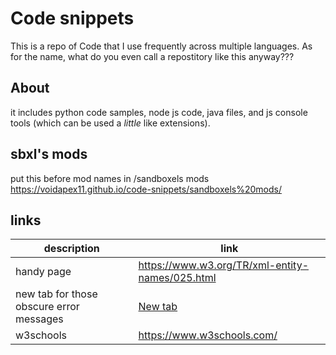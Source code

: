 # Code snippets
This is a repo of Code that I use frequently across multiple languages. As for the name, what do you even call a repostitory like this anyway???

## About
it includes python code samples, node js code, java files, and js console tools (which can be used a *little* like extensions).

## sbxl's mods
put this before mod names in /sandboxels mods
https://voidapex11.github.io/code-snippets/sandboxels%20mods/


## links
| description | link |
| ----------- | ---- |
| handy page  | https://www.w3.org/TR/xml-entity-names/025.html |
| new tab for those obscure error messages | <a href="chrome://newtab" target="_blank">New tab</a> |
| w3schools | https://www.w3schools.com/ |
